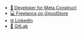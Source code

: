 - [🎈 Developer for Meta Construct](https://metastruct.net)
- [💻 Freelance on GmodStore](https://www.gmodstore.com/users/Tenrys)
- [🌐 LinkedIn](https://www.linkedin.com/in/marceau-maubert)
- [🦊 GitLab](https://gitlab.com/Tenrys)

